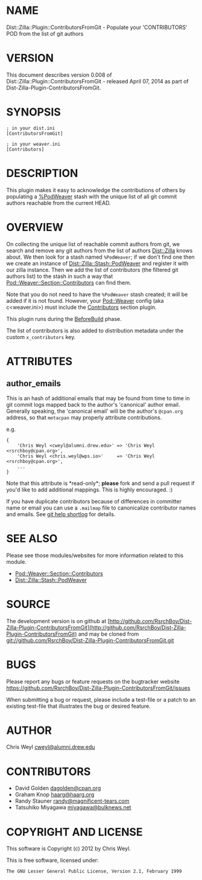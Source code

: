 # NAME

Dist::Zilla::Plugin::ContributorsFromGit - Populate your 'CONTRIBUTORS' POD from the list of git authors

# VERSION

This document describes version 0.008 of Dist::Zilla::Plugin::ContributorsFromGit - released April 07, 2014 as part of Dist-Zilla-Plugin-ContributorsFromGit.

# SYNOPSIS

    ; in your dist.ini
    [ContributorsFromGit]

    ; in your weaver.ini
    [Contributors]

# DESCRIPTION

This plugin makes it easy to acknowledge the contributions of others by
populating a [%PodWeaver](https://metacpan.org/pod/Dist::Zilla::Stash::PodWeaver) stash with the unique
list of all git commit authors reachable from the current HEAD.

# OVERVIEW

On collecting the unique list of reachable commit authors from git, we search
and remove any git authors from the list of authors [Dist::Zilla](https://metacpan.org/pod/Dist::Zilla) knows
about.  We then look for a stash named `%PodWeaver`; if we don't find one
then we create an instance of [Dist::Zilla::Stash::PodWeaver](https://metacpan.org/pod/Dist::Zilla::Stash::PodWeaver) and register it
with our zilla instance.  Then we add the list of contributors (the filtered
git authors list) to the stash in such a way that
[Pod::Weaver::Section::Contributors](https://metacpan.org/pod/Pod::Weaver::Section::Contributors) can find them.

Note that you do not need to have the `%PodWeaver` stash created; it will be
added if it is not found.  However, your [Pod::Weaver](https://metacpan.org/pod/Pod::Weaver) config (aka
c<weaver.ini>) must include the
[Contributors](https://metacpan.org/pod/Pod::Weaver::Section::Contributors) section plugin.

This plugin runs during the [BeforeBuild](https://metacpan.org/pod/Dist::Zilla::Role::BeforeBuild)
phase.

The list of contributors is also added to distribution metadata under the custom
`x_contributors` key.

# ATTRIBUTES

## author\_emails

This is an hash of additional emails that may be found from time to time in
git commit logs mapped back to the author's 'canonical' author email.
Generally speaking, the 'canonical email' will be the author's `@cpan.org`
address, so that `metacpan` may properly attribute contributions.

e.g.

    {
        'Chris Weyl <cweyl@alumni.drew.edu>' => 'Chris Weyl <rsrchboy@cpan.org>',
        'Chris Weyl <chris.weyl@wps.io>'     => 'Chris Weyl <rsrchboy@cpan.org>',
        ...
    }

Note that this attribute is \*read-only\*; __please__ fork and send a pull
request if you'd like to add additional mappings.  This is highly
encouraged. :)

If you have duplicate contributors because of differences in committer name
or email you can use a `.mailmap` file to canonicalize contributor names
and emails.  See [git help shortlog](http://man.he.net/man1/git-shortlog) for details.

# SEE ALSO

Please see those modules/websites for more information related to this module.

- [Pod::Weaver::Section::Contributors](https://metacpan.org/pod/Pod::Weaver::Section::Contributors)
- [Dist::Zilla::Stash::PodWeaver](https://metacpan.org/pod/Dist::Zilla::Stash::PodWeaver)

# SOURCE

The development version is on github at [http://github.com/RsrchBoy/Dist-Zilla-Plugin-ContributorsFromGit](http://github.com/RsrchBoy/Dist-Zilla-Plugin-ContributorsFromGit)
and may be cloned from [git://github.com/RsrchBoy/Dist-Zilla-Plugin-ContributorsFromGit.git](git://github.com/RsrchBoy/Dist-Zilla-Plugin-ContributorsFromGit.git)

# BUGS

Please report any bugs or feature requests on the bugtracker website
https://github.com/RsrchBoy/Dist-Zilla-Plugin-ContributorsFromGit/issues

When submitting a bug or request, please include a test-file or a
patch to an existing test-file that illustrates the bug or desired
feature.

# AUTHOR

Chris Weyl <cweyl@alumni.drew.edu>

# CONTRIBUTORS

- David Golden <dagolden@cpan.org>
- Graham Knop <haarg@haarg.org>
- Randy Stauner <randy@magnificent-tears.com>
- Tatsuhiko Miyagawa <miyagawa@bulknews.net>

# COPYRIGHT AND LICENSE

This software is Copyright (c) 2012 by Chris Weyl.

This is free software, licensed under:

    The GNU Lesser General Public License, Version 2.1, February 1999
